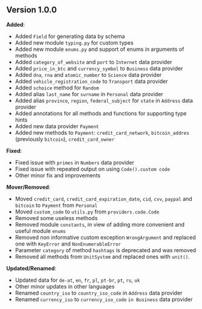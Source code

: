## Version 1.0.0

**Added**:

- Added `Field` for generating data by schema
- Added new module `typing.py` for custom types
- Added new module `enums.py` and support of enums in arguments of methods
- Added `category_of_website` and `port` to `Internet` data provider
- Added `price_in_btc` and `currency_symbol` to `Business` data provider
- Added `dna`, `rna` and `atomic_number` to `Science` data provider
- Added `vehicle_registration_code` to `Transport` data provider
- Added `schoice` method for `Random`
- Added alias `last_name` for `surname` in `Personal` data provider
- Added alias `province`, `region`, `federal_subject` for `state` in `Address` data provider
- Added annotations for all methods and functions for supporting type hints
- Added new data provider `Payment`
- Added new methods to `Payment`: `credit_card_network`, `bitcoin_addres` (previously `bitcoin`), `credit_card_owner`

**Fixed**:
- Fixed issue with `primes` in `Numbers` data provider
- Fixed issue with repeated output on using `Code().custom code`
- Other minor fix and improvements


**Mover/Removed**:
- Moved `credit_card`, `credit_card_expiration_date`, `cid`, `cvv`, `paypal` and `bitcoin` to `Payment` from `Personal`
- Moved `custom_code` to `utils.py` from `providers.code.Code`
- Removed some useless methods
- Removed module `constants`, in view of adding more convenient and useful module `enums`
- Removed non informative custom exception `WrongArgument` and replaced one with `KeyError` and `NonEnumerableError`
- Parameter `category` of method `hashtags` is deprecated and was removed
- Removed all methods from `UnitSystem` and replaced ones with `unit()`.

**Updated/Renamed**:
- Updated data for `de-at`, `en`, `fr`, `pl`, `pt-br`, `pt`, `ru`, `uk`
- Other minor updates in other languages
- Renamed `country_iso` to `country_iso_code` in `Address` data provider
- Renamed `currency_iso` to `currency_iso_code` `in Business` data provider
